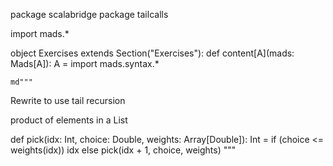package scalabridge
package tailcalls

import mads.*

object Exercises extends Section("Exercises"):
  def content[A](mads: Mads[A]): A = 
    import mads.syntax.*

    md"""
Rewrite to use tail recursion

product of elements in a List


  def pick(idx: Int, choice: Double, weights: Array[Double]): Int =
    if (choice <= weights(idx)) idx
    else pick(idx + 1, choice, weights)
"""
